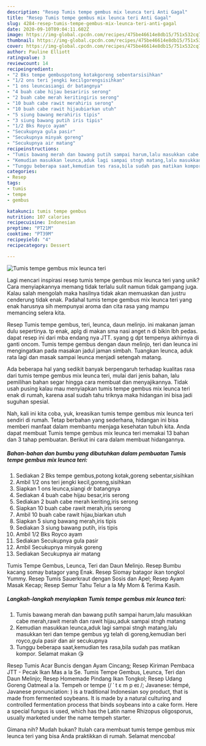 ```yaml
---
description: "Resep Tumis tempe gembus mix leunca teri Anti Gagal"
title: "Resep Tumis tempe gembus mix leunca teri Anti Gagal"
slug: 4284-resep-tumis-tempe-gembus-mix-leunca-teri-anti-gagal
date: 2020-09-10T09:04:11.602Z
image: https://img-global.cpcdn.com/recipes/475be46614e8db15/751x532cq70/tumis-tempe-gembus-mix-leunca-teri-foto-resep-utama.jpg
thumbnail: https://img-global.cpcdn.com/recipes/475be46614e8db15/751x532cq70/tumis-tempe-gembus-mix-leunca-teri-foto-resep-utama.jpg
cover: https://img-global.cpcdn.com/recipes/475be46614e8db15/751x532cq70/tumis-tempe-gembus-mix-leunca-teri-foto-resep-utama.jpg
author: Pauline Elliott
ratingvalue: 3
reviewcount: 14
recipeingredient:
- "2 Bks tempe gembuspotong kotakgoreng sebentarsisihkan"
- "1/2 ons teri jengki kecilgorengsisihkan"
- "1 ons leuncasiangi dr batangnya"
- "4 buah cabe hijau besariris serong"
- "2 buah cabe merah keritingiris serong"
- "10 buah cabe rawit merahiris serong"
- "10 buah cabe rawit hijaubiarkan utuh"
- "5 siung bawang merahiris tipis"
- "3 siung bawang putih iris tipis"
- "1/2 Bks Royco ayam"
- "Secukupnya gula pasir"
- "Secukupnya minyak goreng"
- "Secukupnya air matang"
recipeinstructions:
- "Tumis bawang merah dan bawang putih sampai harum,lalu masukkan cabe merah,rawit merah dan rawit hijau,aduk sampai stngh matang"
- "Kemudian masukkan leunca,aduk lagi sampai stngh matang,lalu masukkan teri dan tempe gembus yg telah di goreng,kemudian beri royco,gula pasir dan air secukupnya"
- "Tunggu beberapa saat,kemudian tes rasa,bila sudah pas matikan kompor. Selamat makan 😘"
categories:
- Resep
tags:
- tumis
- tempe
- gembus

katakunci: tumis tempe gembus 
nutrition: 107 calories
recipecuisine: Indonesian
preptime: "PT21M"
cooktime: "PT39M"
recipeyield: "4"
recipecategory: Dessert

---
```



![Tumis tempe gembus mix leunca teri](https://img-global.cpcdn.com/recipes/475be46614e8db15/751x532cq70/tumis-tempe-gembus-mix-leunca-teri-foto-resep-utama.jpg)

Lagi mencari inspirasi resep tumis tempe gembus mix leunca teri yang unik? Cara menyiapkannya memang tidak terlalu sulit namun tidak gampang juga. Kalau salah mengolah maka hasilnya tidak akan memuaskan dan justru cenderung tidak enak. Padahal tumis tempe gembus mix leunca teri yang enak harusnya sih mempunyai aroma dan cita rasa yang mampu memancing selera kita.

Resep Tumis tempe gembus, teri, leunca, daun melinjo. ini makanan jaman dulu sepertinya. tp enak, aplg di makan sma nasi anget n di bikin lbh pedas. dapat resep ini dari mba endang nya JTT. syang g dpt tempenya akhirnya di ganti oncom. Tumis tempe gembus dengan daun melinjo, teri dan leunca ini mengingatkan pada masakan jadul jaman simbah. Tuangkan leunca, aduk rata lagi dan masak sampai leunca menjadi setengah matang.

Ada beberapa hal yang sedikit banyak berpengaruh terhadap kualitas rasa dari tumis tempe gembus mix leunca teri, mulai dari jenis bahan, lalu pemilihan bahan segar hingga cara membuat dan menyajikannya. Tidak usah pusing kalau mau menyiapkan tumis tempe gembus mix leunca teri enak di rumah, karena asal sudah tahu triknya maka hidangan ini bisa jadi suguhan spesial.


Nah, kali ini kita coba, yuk, kreasikan tumis tempe gembus mix leunca teri sendiri di rumah. Tetap berbahan yang sederhana, hidangan ini bisa memberi manfaat dalam membantu menjaga kesehatan tubuh kita. Anda dapat membuat Tumis tempe gembus mix leunca teri memakai 13 bahan dan 3 tahap pembuatan. Berikut ini cara dalam membuat hidangannya.

<!--inarticleads1-->

##### Bahan-bahan dan bumbu yang dibutuhkan dalam pembuatan Tumis tempe gembus mix leunca teri:

1. Sediakan 2 Bks tempe gembus,potong kotak,goreng sebentar,sisihkan
1. Ambil 1/2 ons teri jengki kecil,goreng,sisihkan
1. Siapkan 1 ons leunca,siangi dr batangnya
1. Sediakan 4 buah cabe hijau besar,iris serong
1. Sediakan 2 buah cabe merah keriting,iris serong
1. Siapkan 10 buah cabe rawit merah,iris serong
1. Ambil 10 buah cabe rawit hijau,biarkan utuh
1. Siapkan 5 siung bawang merah,iris tipis
1. Sediakan 3 siung bawang putih, iris tipis
1. Ambil 1/2 Bks Royco ayam
1. Sediakan Secukupnya gula pasir
1. Ambil Secukupnya minyak goreng
1. Sediakan Secukupnya air matang


Tumis Tempe Gembus, Leunca, Teri dan Daun Melinjo. Resep Bumbu kacang somay batagor yang Enak. Resep Siomay batagor ikan tongkol Yummy. Resep Tumis Sauerkraut dengan Sosis dan Apel; Resep Ayam Masak Kecap; Resep Semur Tahu Telur a la My Mom &amp; Terima Kasih. 

<!--inarticleads2-->

##### Langkah-langkah menyiapkan Tumis tempe gembus mix leunca teri:

1. Tumis bawang merah dan bawang putih sampai harum,lalu masukkan cabe merah,rawit merah dan rawit hijau,aduk sampai stngh matang
1. Kemudian masukkan leunca,aduk lagi sampai stngh matang,lalu masukkan teri dan tempe gembus yg telah di goreng,kemudian beri royco,gula pasir dan air secukupnya
1. Tunggu beberapa saat,kemudian tes rasa,bila sudah pas matikan kompor. Selamat makan 😘


Resep Tumis Acar Buncis dengan Ayam Cincang; Resep Kiriman Pembaca JTT - Pecak Ikan Mas a la Se. Tumis Tempe Gembus, Leunca, Teri dan Daun Melinjo; Resep Homemade Pindang Ikan Tongkol; Resep Udang Goreng Oatmeal a la. Tempeh or tempe (/ ˈ t ɛ m p eɪ /; Javanese: témpé, Javanese pronunciation: ) is a traditional Indonesian soy product, that is made from fermented soybeans. It is made by a natural culturing and controlled fermentation process that binds soybeans into a cake form. Here a special fungus is used, which has the Latin name Rhizopus oligosporus, usually marketed under the name tempeh starter. 

Gimana nih? Mudah bukan? Itulah cara membuat tumis tempe gembus mix leunca teri yang bisa Anda praktikkan di rumah. Selamat mencoba!
